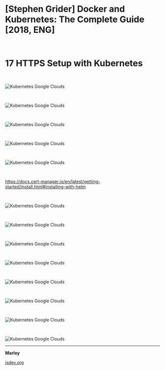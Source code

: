 # [Stephen Grider] Docker and Kubernetes: The Complete Guide [2018, ENG]

<br/>

# 17 HTTPS Setup with Kubernetes

<br/>

![Kubernetes Google Clouds](/img/pic-17-01.png?raw=true)

<br/>

![Kubernetes Google Clouds](/img/pic-17-02.png?raw=true)

<br/>

![Kubernetes Google Clouds](/img/pic-17-03.png?raw=true)

<br/>

![Kubernetes Google Clouds](/img/pic-17-04.png?raw=true)

<br/>

![Kubernetes Google Clouds](/img/pic-17-05.png?raw=true)

<br/>

https://docs.cert-manager.io/en/latest/getting-started/install.html#installing-with-helm

<br/>

![Kubernetes Google Clouds](/img/pic-17-06.png?raw=true)

<br/>

![Kubernetes Google Clouds](/img/pic-17-07.png?raw=true)

<br/>

![Kubernetes Google Clouds](/img/pic-17-08.png?raw=true)

<br/>

![Kubernetes Google Clouds](/img/pic-17-09.png?raw=true)

<br/>

![Kubernetes Google Clouds](/img/pic-17-10.png?raw=true)

<br/>

![Kubernetes Google Clouds](/img/pic-17-11.png?raw=true)

<br/>

![Kubernetes Google Clouds](/img/pic-17-12.png?raw=true)

<br/>

![Kubernetes Google Clouds](/img/pic-17-13.png?raw=true)

---

**Marley**

<a href="https://jsdev.org">jsdev.org</a>

